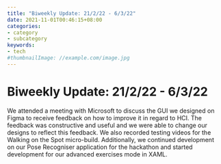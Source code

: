 ```yaml
---
title: "Biweekly Update: 21/2/22 - 6/3/22"
date: 2021-11-01T00:46:15+08:00
categories:
- category
- subcategory
keywords:
- tech
#thumbnailImage: //example.com/image.jpg
---
```

# Biweekly Update: 21/2/22 - 6/3/22
We attended a meeting with Microsoft to discuss the GUI we designed on Figma to receive feedback on how to improve it in regard to HCI. The feedback was constructive and useful and we were able to change our designs to reflect this feedback.
We also recorded testing videos for the Walking on the Spot micro-build.
Additionally, we continued development on our Pose Recogniser application for the hackathon and started development for our advanced exercises mode in XAML.
